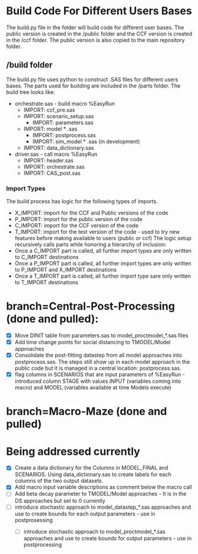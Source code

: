 # Build Code For Different Users Bases
The build.py file in the folder will build code for different user bases.  The public version is created in the /public folder and the CCF version is created in the /ccf folder.  The public version is also copied to the main repository folder.

## /build folder
The build.py file uses python to construct .SAS files for different users bases.  The parts used for building are included in the /parts folder.  The build tree looks like:
- orchestrate.sas - build macro %EasyRun
    - IMPORT: ccf_pre.sas
    - IMPORT: scenario_setup.sas
        - IMPORT: parameters.sas
    - IMPORT: model * .sas
        - IMPORT: postprocess.sas
        - IMPORT: sim_model * .sas (in development)
    - IMPORT: data_dictionary.sas
- driver.sas - call macro %EasyRun
    - IMPORT: header.sas
    - IMPORT: orchestrate.sas
    - IMPORT: CAS_post.sas

### Import Types
The build process has logic for the following types of imports.  
- X_IMPORT: import for the CCF and Public versions of the code
- P_IMPORT: import for the public version of the code
- C_IMPORT: import for the CCF version of the code
- T_IMPORT: import for the test version of the code - used to try new features before making available to users (public or ccf)
The logic setup recursively calls parts while honoring a hierarchy of inclusion: 
- Once a C_IMPORT part is called, all further import types are only written to C_IMPORT destinations
- Once a P_IMPORT part is called, all further import types are only written to P_IMPORT and X_IMPORT destinations
- Once a T_IMPORT part is called, all further import type sare only written to T_IMPORT destinations

# branch=Central-Post-Processing (done and pulled):
- [x] Move DINIT table from parameters.sas to model_proctmodel_*.sas files
- [x] Add time change points for social distancing to TMODEL/Model approaches
- [x] Consolidate the post-fitting datastep from all model approaches into postprocess.sas.  The steps still show up in each model approach in the public code but it is managed in a central location: postprocess.sas.
- [x] flag columns in SCENARIOS that are input parameters of %EasyRun - introduced column STAGE with values INPUT (variables coming into macro) and MODEL (variables available at time Models execute)

# branch=Macro-Maze (done and pulled)

# Being addressed currently
- [x] Create a data dictionary for the Columns in MODEL_FINAL and SCENARIOS.  Using data_dictionary.sas to create labels for each columns of the two output datasets.
- [x] Add macro input variable descriptions as comment below the macro call
- [ ] Add beta decay parameter to TMODEL/Model approaches - It is in the DS approaches but set to 0 currently
- [ ] introduce stochastic approach to model_datastep_*.sas approaches and use to create bounds for each output parameters - use in postprosessing
    - [ ] introduce stochastic approach to model_proctmodel_*.sas approaches and use to create bounds for output parameters - use in postprocessing



